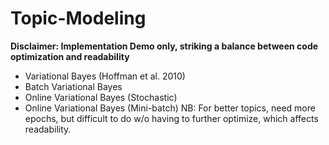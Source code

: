# Topic-Modeling

**Disclaimer: Implementation Demo only, striking a balance between code optimization and readability**

* Variational Bayes (Hoffman et al. 2010)
 * Batch Variational Bayes
 * Online Variational Bayes (Stochastic)
 * Online Variational Bayes (Mini-batch)
 NB: For better topics, need more epochs, but difficult to do w/o having to further optimize, which affects readability.
